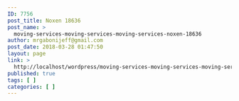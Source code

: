 ```yaml
---
ID: 7756
post_title: Noxen 18636
post_name: >
  moving-services-moving-services-moving-services-noxen-18636
author: mrgabonijeff@gmail.com
post_date: 2018-03-28 01:47:50
layout: page
link: >
  http://localhost/wordpress/moving-services-moving-services-moving-services-noxen-18636/
published: true
tags: [ ]
categories: [ ]
---
```

